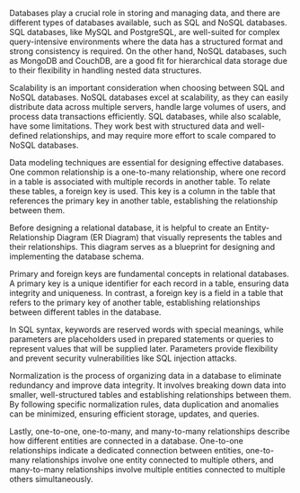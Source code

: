 Databases play a crucial role in storing and managing data, and there are different types of databases available, such as SQL and NoSQL databases. SQL databases, like MySQL and PostgreSQL, are well-suited for complex query-intensive environments where the data has a structured format and strong consistency is required. On the other hand, NoSQL databases, such as MongoDB and CouchDB, are a good fit for hierarchical data storage due to their flexibility in handling nested data structures.

Scalability is an important consideration when choosing between SQL and NoSQL databases. NoSQL databases excel at scalability, as they can easily distribute data across multiple servers, handle large volumes of users, and process data transactions efficiently. SQL databases, while also scalable, have some limitations. They work best with structured data and well-defined relationships, and may require more effort to scale compared to NoSQL databases.

Data modeling techniques are essential for designing effective databases. One common relationship is a one-to-many relationship, where one record in a table is associated with multiple records in another table. To relate these tables, a foreign key is used. This key is a column in the table that references the primary key in another table, establishing the relationship between them.

Before designing a relational database, it is helpful to create an Entity-Relationship Diagram (ER Diagram) that visually represents the tables and their relationships. This diagram serves as a blueprint for designing and implementing the database schema.

Primary and foreign keys are fundamental concepts in relational databases. A primary key is a unique identifier for each record in a table, ensuring data integrity and uniqueness. In contrast, a foreign key is a field in a table that refers to the primary key of another table, establishing relationships between different tables in the database.

In SQL syntax, keywords are reserved words with special meanings, while parameters are placeholders used in prepared statements or queries to represent values that will be supplied later. Parameters provide flexibility and prevent security vulnerabilities like SQL injection attacks.

Normalization is the process of organizing data in a database to eliminate redundancy and improve data integrity. It involves breaking down data into smaller, well-structured tables and establishing relationships between them. By following specific normalization rules, data duplication and anomalies can be minimized, ensuring efficient storage, updates, and queries.

Lastly, one-to-one, one-to-many, and many-to-many relationships describe how different entities are connected in a database. One-to-one relationships indicate a dedicated connection between entities, one-to-many relationships involve one entity connected to multiple others, and many-to-many relationships involve multiple entities connected to multiple others simultaneously.